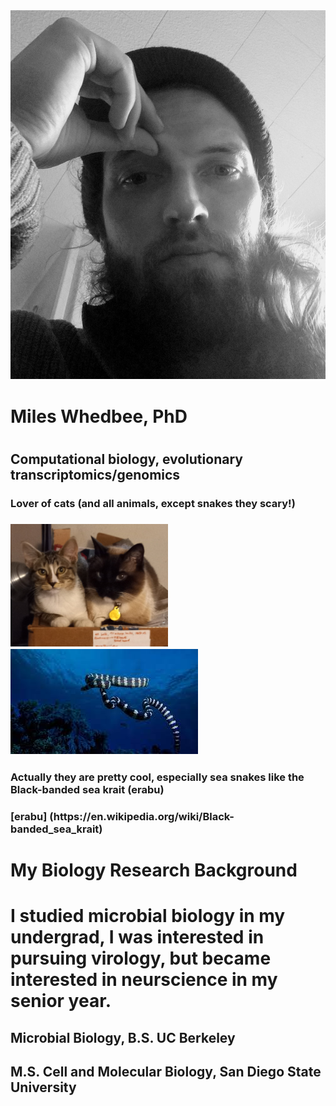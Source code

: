 <div class="page-header">
  <img src="/assets/images/20210412_152015.jpg" alt="Header Image">
</div>
<h1> Miles Whedbee, PhD <h1>
<h2>Computational biology, evolutionary transcriptomics/genomics</h2>

<h3>Lover of cats (and all animals, except snakes they scary!)<h3> <img src="/cats.jpg" width="50%">

<img src="/assets/images/seaSnake.jpeg">
<h3>Actually they are pretty cool, especially sea snakes like the Black-banded sea krait (erabu)<h3>
[erabu] (https://en.wikipedia.org/wiki/Black-banded_sea_krait)

<h1> My Biology Research Background <h1>

I studied microbial biology in my undergrad, I was interested in pursuing virology, but became interested in neurscience in my senior year.

<h2> Microbial Biology, B.S. UC Berkeley <h2>


<h2> M.S. Cell and Molecular Biology, San Diego State University <h2>
